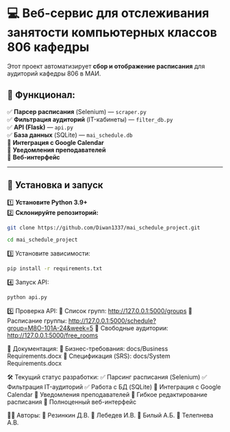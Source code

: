 # 💻 Веб-сервис для отслеживания занятости компьютерных классов 806 кафедры

Этот проект автоматизирует **сбор и отображение расписания** для аудиторий кафедры 806 в МАИ.

## 🚀 Функционал:
✅ **Парсер расписания** (Selenium) — `scraper.py`  
✅ **Фильтрация аудиторий** (IT-кабинеты) — `filter_db.py`  
✅ **API (Flask)** — `api.py`  
✅ **База данных** (SQLite) — `mai_schedule.db`  
🔳 **Интеграция с Google Calendar**  
🔳 **Уведомления преподавателей**  
🔳 **Веб-интерфейс**  

---

## 🔧 Установка и запуск
1️⃣ **Установите Python 3.9+**  
2️⃣ **Склонируйте репозиторий:**
```bash
git clone https://github.com/Diwan1337/mai_schedule_project.git
```
```bash
cd mai_schedule_project
```
3️⃣ Установите зависимости:
```bash
pip install -r requirements.txt
```
4️⃣ Запуск API:
```bash
python api.py
```
5️⃣ Проверка API:
📌 Список групп: http://127.0.0.1:5000/groups
📌 Расписание группы: http://127.0.0.1:5000/schedule?group=М8О-101А-24&week=5
📌 Свободные аудитории: http://127.0.0.1:5000/free_rooms

📄 Документация:
📂 Бизнес-требования: docs/Business Requirements.docx
📂 Спецификация (SRS): docs/System Requirements.docx

🛠 Текущий статус разработки:
✅ Парсинг расписания (Selenium)
✅ Фильтрация IT-аудиторий
✅ Работа с БД (SQLite)
🔲 Интеграция с Google Calendar
🔲 Уведомления преподавателей
🔲 Гибкое редактирование расписания
🔲 Полноценный веб-интерфейс

👨‍💻 Авторы:
📌 Резинкин Д.В.
📌 Лебедев И.В.
📌 Билый А.Б.
📌 Телепнева А.В.
